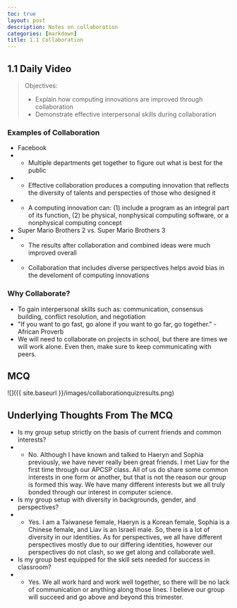 ```yaml
---
toc: true
layout: post
description: Notes on collaboration
categories: [markdown]
title: 1.1 Collaboration
---
```

## 1.1 Daily Video
> Objectives: 
> - Explain how computing innovations are improved through collaboration
> - Demonstrate effective interpersonal skills during collaboration

### Examples of Collaboration
- Facebook
- - Multiple departments get together to figure out what is best for the public
- - Effective collaboration produces a computing innovation that reflects the diversity of talents and perspecties of those who designed it
- - A computing innovation can: (1) include a program as an integral part of its function, (2) be physical, nonphysical computing software, or a nonphysical computing concept
- Super Mario Brothers 2 vs. Super Mario Brothers 3
- - The results after collaboration and combined ideas were much improved overall
- - Collaboration that includes diverse perspectives helps avoid bias in the develoment of computing innovations

### Why Collaborate?
- To gain interpersonal skills such as: communication, consensus building, conflict resolution, and negotiation
- "If you want to go fast, go alone if you want to go far, go together." - African Proverb
- We will need to collaborate on projects in school, but there are times we will work alone. Even then, make sure to keep communicating with peers.

## MCQ
![]({{ site.baseurl }}/images/collaborationquizresults.png)

## Underlying Thoughts From The MCQ
- Is my group setup strictly on the basis of current friends and common interests?
- - No. Although I have known and talked to Haeryn and Sophia previously, we have never really been great friends. I met Liav for the first time through our APCSP class. All of us do share some common interests in one form or another, but that is not the reason our group is formed this way. We have many different interests but we all truly bonded through our interest in computer science.
- Is my group setup with diversity in backgrounds, gender, and perspectives?
- - Yes. I am a Taiwanese female, Haeryn is a Korean female, Sophia is a Chinese female, and Liav is an Israeli male. So, there is a lot of diversity in our identities. As for perspectives, we all have different perspectives mostly due to our differing identities, however our perspectives do not clash, so we get along and collaborate well. 
- Is my group best equipped for the skill sets needed for success in classroom?
- - Yes. We all work hard and work well together, so there will be no lack of communication or anything along those lines. I believe our group will succeed and go above and beyond this trimester.